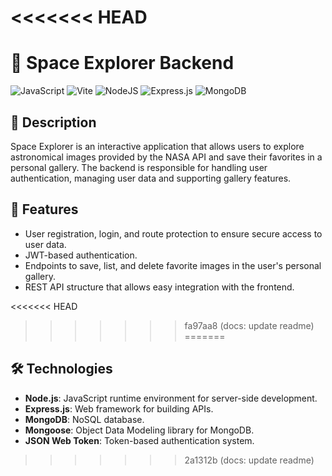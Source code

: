 <<<<<<< HEAD
=======
# 🌌 Space Explorer Backend
![JavaScript](https://img.shields.io/badge/javascript-%23323330.svg?style=for-the-badge&logo=javascript&logoColor=%23F7DF1E) ![Vite](https://img.shields.io/badge/vite-%23646CFF.svg?style=for-the-badge&logo=vite&logoColor=white) ![NodeJS](https://img.shields.io/badge/node.js-6DA55F?style=for-the-badge&logo=node.js&logoColor=white) ![Express.js](https://img.shields.io/badge/express.js-%23404d59.svg?style=for-the-badge&logo=express&logoColor=%2361DAFB) ![MongoDB](https://img.shields.io/badge/MongoDB-%234ea94b.svg?style=for-the-badge&logo=mongodb&logoColor=white)

## 📄 Description
Space Explorer is an interactive application that allows users to explore astronomical images provided by the NASA API and save their favorites in a personal gallery. The backend is responsible for handling user authentication, managing user data and supporting gallery features.

## 🚀 Features
- User registration, login, and route protection to ensure secure access to user data.
- JWT-based authentication.
- Endpoints to save, list, and delete favorite images in the user's personal gallery.
- REST API structure that allows easy integration with the frontend.

<<<<<<< HEAD
>>>>>>> fa97aa8 (docs: update readme)
=======
## 🛠️ Technologies
- **Node.js**: JavaScript runtime environment for server-side development.
- **Express.js**: Web framework for building APIs.
- **MongoDB**: NoSQL database.
- **Mongoose**: Object Data Modeling library for MongoDB.
- **JSON Web Token**: Token-based authentication system.
>>>>>>> 2a1312b (docs: update readme)
